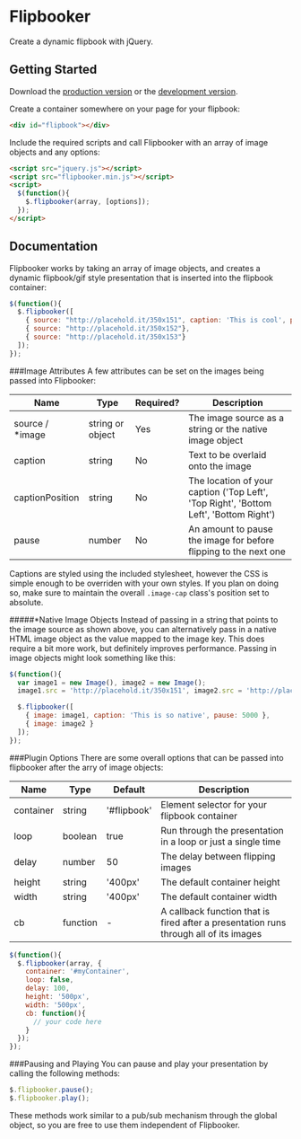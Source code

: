 # Flipbooker
Create a dynamic flipbook with jQuery.

## Getting Started
Download the [production version][min] or the [development version][max].

[min]: https://raw.github.com/corporadobob/flipbooker/master/dist/flipbooker.min.js
[max]: https://raw.github.com/corporadobob/flipbooker/master/dist/flipbooker.js

Create a container somewhere on your page for your flipbook:

```html
<div id="flipbook"></div>
```

Include the required scripts and call Flipbooker with an array of image objects and any options:

```html
<script src="jquery.js"></script>
<script src="flipbooker.min.js"></script>
<script>
  $(function(){
    $.flipbooker(array, [options]);
  });
</script>
```

## Documentation
Flipbooker works by taking an array of image objects, and creates a dynamic flipbook/gif style presentation that is inserted into the flipbook  container:

```js
$(function(){
  $.flipbooker([
    { source: "http://placehold.it/350x151", caption: 'This is cool', pause: 5000 },
    { source: "http://placehold.it/350x152"},
    { source: "http://placehold.it/350x153"}
  ]);
});
```

###Image Attributes
A few attributes can be set on the images being passed into Flipbooker:

Name             | Type             | Required? | Description
-----------------|---------------   |-----------|-------------
source / *image  | string or object | Yes       | The image source as a string or the native image object
caption          | string           | No        | Text to be overlaid onto the image
captionPosition  | string           | No        | The location of your caption ('Top Left', 'Top Right', 'Bottom Left', 'Bottom Right')
pause            | number           | No        | An amount to pause the image for before flipping to the next one

Captions are styled using the included stylesheet, however the CSS is simple enough to be overriden with your own styles. If you plan on doing so, make sure to maintain the overall `.image-cap` class's position set to absolute.

#####*Native Image Objects
Instead of passing in a string that points to the image source as shown above, you can alternatively pass in a native HTML image object as the value mapped to the image key. This does require a bit more work, but definitely improves performance. Passing in image objects might look something like this:

```js
$(function(){
  var image1 = new Image(), image2 = new Image();
  image1.src = 'http://placehold.it/350x151', image2.src = 'http://placehold.it/350x152';

  $.flipbooker([
    { image: image1, caption: 'This is so native', pause: 5000 },
    { image: image2 }
  ]);
});
```

###Plugin Options
There are some overall options that can be passed into flipbooker after the arry of image objects:

Name          | Type          | Default      | Description
------------- |---------------| -------------|-------------
container     | string        | '#flipbook'  | Element selector for your flipbook container
loop          | boolean       | true         | Run through the presentation in a loop or just a single time
delay         | number        | 50           | The delay between flipping images
height        | string        | '400px'      | The default container height
width         | string        | '400px'      | The default container width
cb            | function      | -            | A callback function that is fired after a presentation runs through all of its images

```js
$(function(){
  $.flipbooker(array, {
    container: '#myContainer',
    loop: false,
    delay: 100,
    height: '500px',
    width: '500px',
    cb: function(){
      // your code here
    }
  });
});
```

###Pausing and Playing
You can pause and play your presentation by calling the following methods:

```js
$.flipbooker.pause();
$.flipbooker.play();
```
These methods work similar to a pub/sub mechanism through the global object, so you are free to use them independent of Flipbooker.
